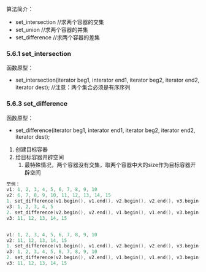 算法简介：
- set_intersection  //求两个容器的交集
- set_union         //求两个容器的并集
- set_difference    //求两个容器的差集

### 5.6.1 set_intersection
函数原型：
- set_intersection(iterator beg1, interator end1, iterator beg2, iterator end2, iterator dest);
//注意：两个集合必须是有序序列

### 5.6.3 set_difference
函数原型：
- set_difference(iterator beg1, interator end1, iterator beg2, iterator end2, iterator dest);

1. 创建目标容器
2. 给目标容器开辟空间
   1. 最特殊情况，两个容器没有交集，取两个容器中大的size作为目标容器开辟空间

```cpp
举例：
v1: 1, 2, 3, 4, 5, 6, 7, 8, 9, 10
v2: 6, 7, 8, 9, 10, 11, 12, 13, 14, 15
1. set_difference(v1.begin(), v1.end(), v2.begin(), v2.end(), v3.begin()); //v1和v2的差集
v3: 1, 2, 3, 4, 5
2. set_difference(v2.begin(), v2.end(), v1.begin(), v1.end(), v3.begin()); //v2和v1的差集
v3: 11, 12, 13, 14, 15


v1: 1, 2, 3, 4, 5, 6, 7, 8, 9, 10
v2: 11, 12, 13, 14, 15
1. set_difference(v1.begin(), v1.end(), v2.begin(), v2.end(), v3.begin()); //v1和v2的差集
v3: 1, 2, 3, 4, 5, 6, 7, 8, 9, 10
2. set_difference(v2.begin(), v2.end(), v1.begin(), v1.end(), v3.begin()); //v2和v1的差集
v3: 11, 12, 13, 14, 15
```